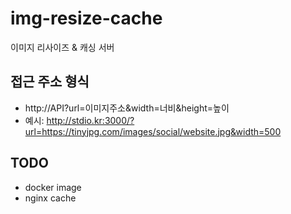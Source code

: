 # img-resize-cache
이미지 리사이즈 &amp; 캐싱 서버

## 접근 주소 형식
- http://API?url=이미지주소&width=너비&height=높이
- 예시: http://stdio.kr:3000/?url=https://tinyjpg.com/images/social/website.jpg&width=500

## TODO
- docker image
- nginx cache
